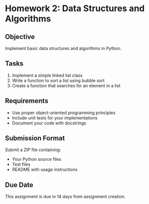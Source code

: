 # Homework 2: Data Structures and Algorithms

## Objective
Implement basic data structures and algorithms in Python.

## Tasks
1. Implement a simple linked list class
2. Write a function to sort a list using bubble sort
3. Create a function that searches for an element in a list

## Requirements
- Use proper object-oriented programming principles
- Include unit tests for your implementations
- Document your code with docstrings

## Submission Format
Submit a ZIP file containing:
- Your Python source files
- Test files
- README with usage instructions

## Due Date
This assignment is due in 14 days from assignment creation.
